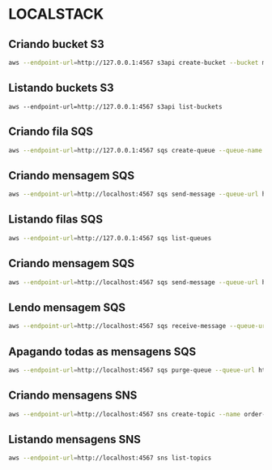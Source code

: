 # LOCALSTACK

## Criando bucket S3
```sh
aws --endpoint-url=http://127.0.0.1:4567 s3api create-bucket --bucket mybucket 
```

## Listando buckets S3
```
aws --endpoint-url=http://127.0.0.1:4567 s3api list-buckets
```

## Criando fila SQS
```sh
aws --endpoint-url=http://127.0.0.1:4567 sqs create-queue --queue-name sample-queue --region eu-central-1 --profile default --output table | cat
```
## Criando mensagem SQS
```sh
aws --endpoint-url=http://localhost:4567 sqs send-message --queue-url http://localhost:4567/sample-queue --message-body 'example'
```

## Listando filas SQS
```sh
aws --endpoint-url=http://127.0.0.1:4567 sqs list-queues
```

## Criando mensagem SQS
```sh
aws --endpoint-url=http://localhost:4567 sqs send-message --queue-url http://localhost:4567/sample-queue --message-body 'example'
```

## Lendo mensagem SQS
```sh
aws --endpoint-url=http://localhost:4567 sqs receive-message --queue-url http://localhost:4567/000000000000/sample-queue
```

## Apagando todas as mensagens SQS
```sh
aws --endpoint-url=http://localhost:4567 sqs purge-queue --queue-url http://localhost:4567/000000000000/sample-queue
```

## Criando mensagens SNS
```sh
aws --endpoint-url=http://localhost:4567 sns create-topic --name order-creation-events --region eu-central-1 --profile default --output table | cat
```

## Listando mensagens SNS
```sh
aws --endpoint-url=http://localhost:4567 sns list-topics
```
